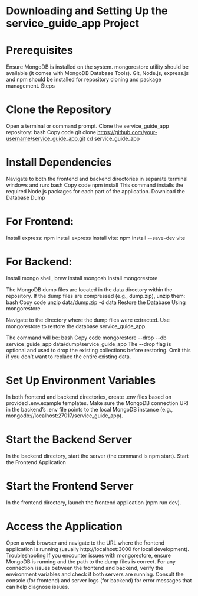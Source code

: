 # Downloading and Setting Up the service_guide_app Project

# Prerequisites

Ensure MongoDB is installed on the system.
mongorestore utility should be available (it comes with MongoDB Database Tools).
Git, Node.js, express.js and npm should be installed for repository cloning and package management.
Steps

# Clone the Repository

Open a terminal or command prompt.
Clone the service_guide_app repository:
bash
Copy code
git clone https://github.com/your-username/service_guide_app.git
cd service_guide_app

# Install Dependencies

Navigate to both the frontend and backend directories in separate terminal windows and run:
bash
Copy code
npm install
This command installs the required Node.js packages for each part of the application.
Download the Database Dump

# For Frontend:
Install express: npm install express
Install vite: npm install --save-dev vite

# For Backend:
Install mongo shell, brew install mongosh
Install mongorestore

The MongoDB dump files are located in the data directory within the repository.
If the dump files are compressed (e.g., dump.zip), unzip them:
bash
Copy code
unzip data/dump.zip -d data
Restore the Database Using mongorestore

Navigate to the directory where the dump files were extracted.
Use mongorestore to restore the database service_guide_app.

The command will be:
bash
Copy code
mongorestore --drop --db service_guide_app data/dump/service_guide_app
The --drop flag is optional and used to drop the existing collections before restoring. Omit this if you don’t want to replace the entire existing data.

# Set Up Environment Variables

In both frontend and backend directories, create .env files based on provided .env.example templates.
Make sure the MongoDB connection URI in the backend’s .env file points to the local MongoDB instance (e.g., mongodb://localhost:27017/service_guide_app).

# Start the Backend Server

In the backend directory, start the server (the command is npm start).
Start the Frontend Application

# Start the Frontend Server

In the frontend directory, launch the frontend application (npm run dev).

# Access the Application

Open a web browser and navigate to the URL where the frontend application is running (usually http://localhost:3000 for local development).
Troubleshooting
If you encounter issues with mongorestore, ensure MongoDB is running and the path to the dump files is correct.
For any connection issues between the frontend and backend, verify the environment variables and check if both servers are running.
Consult the console (for frontend) and server logs (for backend) for error messages that can help diagnose issues.
